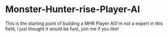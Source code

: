 # Monster-Hunter-rise-Player-AI
This is the starting point of building a MHR Player AI(I'm not a expert in this field, I just thought it would be fun), join me if you like!
